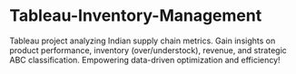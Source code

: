 # Tableau-Inventory-Management
Tableau project analyzing Indian supply chain metrics. Gain insights on product performance, inventory (over/understock), revenue, and strategic ABC classification. Empowering data-driven optimization and efficiency!
